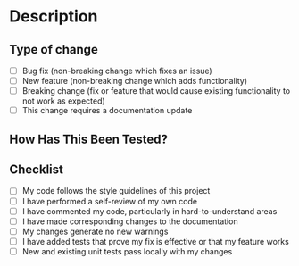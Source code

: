 # Description

<!--Please include a summary of the change and which issue is fixed. Please also include relevant motivation and context. List any dependencies that are required for this change.-->

<!-- If you can add the link to the concerned ticket. -->

## Type of change

<!--Please delete options that are not relevant.-->

-   [ ] Bug fix (non-breaking change which fixes an issue)
-   [ ] New feature (non-breaking change which adds functionality)
-   [ ] Breaking change (fix or feature that would cause
    existing functionality to not work as expected)
-   [ ] This change requires a documentation update

## How Has This Been Tested?

<!--Please describe the tests that you ran to verify your changes. Provide instructions so we can reproduce. Please also list any relevant details for your test configuration-->

## Checklist

-   [ ] My code follows the style guidelines of this project
-   [ ] I have performed a self-review of my own code
-   [ ] I have commented my code, particularly in hard-to-understand areas
-   [ ] I have made corresponding changes to the documentation
-   [ ] My changes generate no new warnings
-   [ ] I have added tests that prove my fix is effective
    or that my feature works
-   [ ] New and existing unit tests pass locally with my changes
